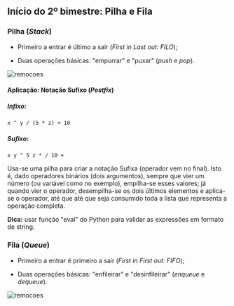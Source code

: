 ## Início do 2º bimestre: Pilha e Fila

### Pilha (*Stack*)

* Primeiro a entrar é último a sair (*First in Last out: FILO*);

* Duas operações básicas: "empurrar" e "puxar" (*push* e *pop*).

![remocoes](../images/stack-queue/stack.svg)

#### Aplicação: Notação Sufixo (*Postfix*)

##### Infixo:

`x ^ y / (5 * z) + 10`


##### Sufixo:

`x y ^ 5 z * / 10 +`

Usa-se uma pilha para criar a notação Sufixa (operador vem no final). Isto é,
dado operadores binários (dois argumentos), sempre que vier um número
(ou variável como no exemplo), empilha-se esses valores; já quando vier o operador,
desempilha-se os dois últimos elementos e aplica-se o operador, até que até que
seja consumido toda a lista que representa a operação completa.

**Dica:** usar função "eval" do Python para validar as expressões em formato de
string.

### Fila (*Queue*)

* Primeiro a entrar é primeiro a sair (*First in First out: FIFO*);

* Duas operações básicas: "enfileirar" e "desinfileirar" (*enqueue* e *dequeue*).

![remocoes](../images/stack-queue/queue.svg)
